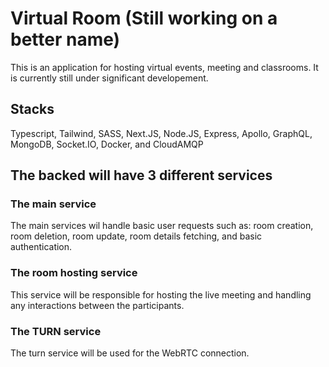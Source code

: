# Virtual Room (Still working on a better name)
This is an application for hosting virtual events, meeting and classrooms. It is currently still under significant developement.
## Stacks
Typescript, Tailwind, SASS, Next.JS, Node.JS, Express, Apollo, GraphQL, MongoDB, Socket.IO, Docker, and CloudAMQP
## The backed will have 3 different services 
### The main service
The main services wil handle basic user requests such as: room creation, room deletion, room update, room details fetching, and basic authentication.
### The room hosting service
This service will be responsible for hosting the live meeting and handling any interactions between the participants.
### The TURN service
The turn service will be used for the WebRTC connection.
